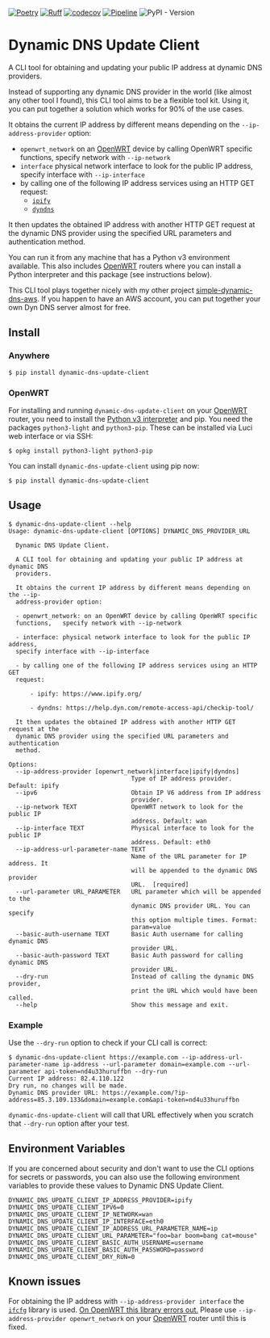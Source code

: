 [![Poetry](https://img.shields.io/endpoint?url=https://python-poetry.org/badge/v0.json)](https://python-poetry.org/)
[![Ruff](https://img.shields.io/endpoint?url=https://raw.githubusercontent.com/astral-sh/ruff/main/assets/badge/v2.json)](https://github.com/astral-sh/ruff)
[![codecov](https://codecov.io/gh/max-pfeiffer/dynamic-dns-update-client/graph/badge.svg?token=lPYop1verl)](https://codecov.io/gh/max-pfeiffer/dynamic-dns-update-client)
[![Pipeline](https://github.com/max-pfeiffer/dynamic-dns-update-client/actions/workflows/pipeline.yml/badge.svg)](https://github.com/max-pfeiffer/dynamic-dns-update-client/actions/workflows/pipeline.yml)
![PyPI - Version](https://img.shields.io/pypi/v/dynamic-dns-update-client)

# Dynamic DNS Update Client
A CLI tool for obtaining and updating your public IP address at dynamic DNS providers.

Instead of supporting any dynamic DNS provider in the world (like almost any other tool I found), this CLI tool aims to
be a flexible tool kit. Using it, you can put together a solution which works for 90% of the use cases.

It obtains the current IP address by different means depending on the `--ip-address-provider` option:
* `openwrt_network` on an [OpenWRT](https://openwrt.org/) device by calling OpenWRT specific functions, specify network with `--ip-network`
* `interface` physical network interface to look for the public IP address, specify interface with `--ip-interface`
* by calling one of the following IP address services using an HTTP GET request:
  * [`ipify`](https://www.ipify.org/)
  * [`dyndns`](https://help.dyn.com/remote-access-api/checkip-tool/)

It then updates the obtained IP address with another HTTP GET request at the dynamic DNS provider using
the specified URL parameters and authentication method.

You can run it from any machine that has a Python v3 environment available. This also includes [OpenWRT](https://openwrt.org/)
routers where you can install a Python interpreter and this package (see instructions below).

This CLI tool plays together nicely with my other project [simple-dynamic-dns-aws](https://github.com/max-pfeiffer/simple-dynamic-dns-aws).
If you happen to have an AWS account, you can put together your own Dyn DNS server almost for free.

## Install
### Anywhere
```shell
$ pip install dynamic-dns-update-client 
```

### OpenWRT
For installing and running `dynamic-dns-update-client` on your [OpenWRT](https://openwrt.org/) router, you need to
install the [Python v3 interpreter](https://openwrt.org/docs/guide-user/services/python) and pip.
You need the packages `python3-light` and `python3-pip`. These can be installed via Luci web interface or via SSH:
```shell
$ opkg install python3-light python3-pip
```
You can install `dynamic-dns-update-client` using pip now:
```shell
$ pip install dynamic-dns-update-client
```

## Usage
```shell
$ dynamic-dns-update-client --help
Usage: dynamic-dns-update-client [OPTIONS] DYNAMIC_DNS_PROVIDER_URL

  Dynamic DNS Update Client.

  A CLI tool for obtaining and updating your public IP address at dynamic DNS
  providers.

  It obtains the current IP address by different means depending on the --ip-
  address-provider option:

  - openwrt_network: on an OpenWRT device by calling OpenWRT specific
  functions,   specify network with --ip-network

  - interface: physical network interface to look for the public IP address,
  specify interface with --ip-interface

  - by calling one of the following IP address services using an HTTP GET
  request:

      - ipify: https://www.ipify.org/

      - dyndns: https://help.dyn.com/remote-access-api/checkip-tool/

  It then updates the obtained IP address with another HTTP GET request at the
  dynamic DNS provider using the specified URL parameters and authentication
  method.

Options:
  --ip-address-provider [openwrt_network|interface|ipify|dyndns]
                                  Type of IP address provider. Default: ipify
  --ipv6                          Obtain IP V6 address from IP address
                                  provider.
  --ip-network TEXT               OpenWRT network to look for the public IP
                                  address. Default: wan
  --ip-interface TEXT             Physical interface to look for the public IP
                                  address. Default: eth0
  --ip-address-url-parameter-name TEXT
                                  Name of the URL parameter for IP address. It
                                  will be appended to the dynamic DNS provider
                                  URL.  [required]
  --url-parameter URL_PARAMETER   URL parameter which will be appended to the
                                  dynamic DNS provider URL. You can specify
                                  this option multiple times. Format:
                                  param=value
  --basic-auth-username TEXT      Basic Auth username for calling dynamic DNS
                                  provider URL.
  --basic-auth-password TEXT      Basic Auth password for calling dynamic DNS
                                  provider URL.
  --dry-run                       Instead of calling the dynamic DNS provider,
                                  print the URL which would have been called.
  --help                          Show this message and exit.
```

### Example
Use the `--dry-run` option to check if your CLI call is correct:
```shell
$ dynamic-dns-update-client https://example.com --ip-address-url-parameter-name ip-address --url-parameter domain=example.com --url-parameter api-token=nd4u33huruffbn --dry-run
Current IP address: 82.4.110.122
Dry run, no changes will be made.
Dynamic DNS provider URL: https://example.com/?ip-address=85.3.109.133&domain=example.com&api-token=nd4u33huruffbn
```
`dynamic-dns-update-client` will call that URL effectively when you scratch that `--dry-run` option after your test.

## Environment Variables
If you are concerned about security and don't want to use the CLI options for secrets or passwords, you can also use
the following environment variables to provide these values to Dynamic DNS Update Client.
```shell
DYNAMIC_DNS_UPDATE_CLIENT_IP_ADDRESS_PROVIDER=ipify
DYNAMIC_DNS_UPDATE_CLIENT_IPV6=0
DYNAMIC_DNS_UPDATE_CLIENT_IP_NETWORK=wan
DYNAMIC_DNS_UPDATE_CLIENT_IP_INTERFACE=eth0
DYNAMIC_DNS_UPDATE_CLIENT_IP_ADDRESS_URL_PARAMETER_NAME=ip
DYNAMIC_DNS_UPDATE_CLIENT_URL_PARAMETER="foo=bar boom=bang cat=mouse"
DYNAMIC_DNS_UPDATE_CLIENT_BASIC_AUTH_USERNAME=username
DYNAMIC_DNS_UPDATE_CLIENT_BASIC_AUTH_PASSWORD=password
DYNAMIC_DNS_UPDATE_CLIENT_DRY_RUN=0
```

## Known issues
For obtaining the IP address with `--ip-address-provider interface` the [`ifcfg`](https://github.com/ftao/python-ifcfg)
library is used. [On OpenWRT this library errors out.](https://github.com/ftao/python-ifcfg/issues/76)
Please use `--ip-address-provider openwrt_network` on your [OpenWRT](https://openwrt.org/) router until
this is fixed.